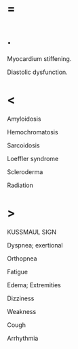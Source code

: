 # =

# .

Myocardium stiffening.

Diastolic dysfunction.

# <

Amyloidosis

Hemochromatosis

Sarcoidosis

Loeffler syndrome

Scleroderma

Radiation

# >

KUSSMAUL SIGN

Dyspnea; exertional

Orthopnea

Fatigue

Edema; Extremities

Dizziness

Weakness

Cough

Arrhythmia
